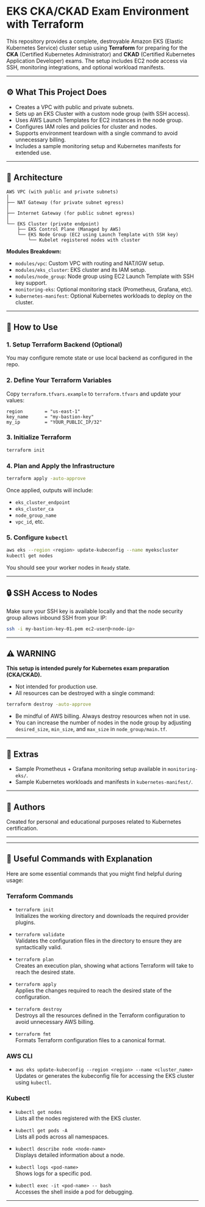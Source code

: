 
# EKS CKA/CKAD Exam Environment with Terraform

This repository provides a complete, destroyable Amazon EKS (Elastic Kubernetes Service) cluster setup using **Terraform** for preparing for the **CKA** (Certified Kubernetes Administrator) and **CKAD** (Certified Kubernetes Application Developer) exams. The setup includes EC2 node access via SSH, monitoring integrations, and optional workload manifests.

---

## ⚙️ What This Project Does

- Creates a VPC with public and private subnets.
- Sets up an EKS Cluster with a custom node group (with SSH access).
- Uses AWS Launch Templates for EC2 instances in the node group.
- Configures IAM roles and policies for cluster and nodes.
- Supports environment teardown with a single command to avoid unnecessary billing.
- Includes a sample monitoring setup and Kubernetes manifests for extended use.

---

## 📐 Architecture

```
AWS VPC (with public and private subnets)
│
├── NAT Gateway (for private subnet egress)
│
├── Internet Gateway (for public subnet egress)
│
└── EKS Cluster (private endpoint)
    ├── EKS Control Plane (Managed by AWS)
    └── EKS Node Group (EC2 using Launch Template with SSH key)
        └── Kubelet registered nodes with cluster
```

**Modules Breakdown:**

- `modules/vpc`: Custom VPC with routing and NAT/IGW setup.
- `modules/eks_cluster`: EKS cluster and its IAM setup.
- `modules/node_group`: Node group using EC2 Launch Template with SSH key support.
- `monitoring-eks`: Optional monitoring stack (Prometheus, Grafana, etc).
- `kubernetes-manifest`: Optional Kubernetes workloads to deploy on the cluster.

---

## 🚀 How to Use

### 1. Setup Terraform Backend (Optional)
You may configure remote state or use local backend as configured in the repo.

### 2. Define Your Terraform Variables

Copy `terraform.tfvars.example` to `terraform.tfvars` and update your values:

```hcl
region        = "us-east-1"
key_name      = "my-bastion-key"
my_ip         = "YOUR_PUBLIC_IP/32"
```

### 3. Initialize Terraform

```bash
terraform init
```

### 4. Plan and Apply the Infrastructure

```bash
terraform apply -auto-approve
```

Once applied, outputs will include:
- `eks_cluster_endpoint`
- `eks_cluster_ca`
- `node_group_name`
- `vpc_id`, etc.

### 5. Configure `kubectl`

```bash
aws eks --region <region> update-kubeconfig --name myekscluster
kubectl get nodes
```

You should see your worker nodes in `Ready` state.

---

## 🔒 SSH Access to Nodes

Make sure your SSH key is available locally and that the node security group allows inbound SSH from your IP:

```bash
ssh -i my-bastion-key-01.pem ec2-user@<node-ip>
```


---

## ⚠️ WARNING

**This setup is intended purely for Kubernetes exam preparation (CKA/CKAD).**

- Not intended for production use.
- All resources can be destroyed with a single command:

```bash
terraform destroy -auto-approve
```

- Be mindful of AWS billing. Always destroy resources when not in use.
- You can increase the number of nodes in the node group by adjusting `desired_size`, `min_size`, and `max_size` in `node_group/main.tf`.

---

## 🧩 Extras

- Sample Prometheus + Grafana monitoring setup available in `monitoring-eks/`.
- Sample Kubernetes workloads and manifests in `kubernetes-manifest/`.

---

## 📝 Authors

Created for personal and educational purposes related to Kubernetes certification.

---


---

## 🔧 Useful Commands with Explanation

Here are some essential commands that you might find helpful during usage:

### Terraform Commands

- `terraform init`  
  Initializes the working directory and downloads the required provider plugins.

- `terraform validate`  
  Validates the configuration files in the directory to ensure they are syntactically valid.

- `terraform plan`  
  Creates an execution plan, showing what actions Terraform will take to reach the desired state.

- `terraform apply`  
  Applies the changes required to reach the desired state of the configuration.

- `terraform destroy`  
  Destroys all the resources defined in the Terraform configuration to avoid unnecessary AWS billing.

- `terraform fmt`  
  Formats Terraform configuration files to a canonical format.

### AWS CLI

- `aws eks update-kubeconfig --region <region> --name <cluster_name>`  
  Updates or generates the kubeconfig file for accessing the EKS cluster using `kubectl`.

### Kubectl

- `kubectl get nodes`  
  Lists all the nodes registered with the EKS cluster.

- `kubectl get pods -A`  
  Lists all pods across all namespaces.

- `kubectl describe node <node-name>`  
  Displays detailed information about a node.

- `kubectl logs <pod-name>`  
  Shows logs for a specific pod.

- `kubectl exec -it <pod-name> -- bash`  
  Accesses the shell inside a pod for debugging.

---

